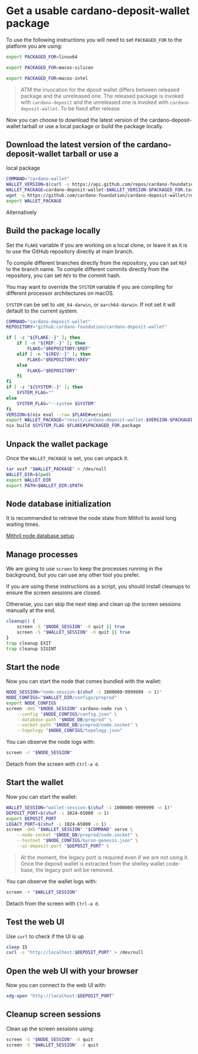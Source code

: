 # Get a usable cardano-deposit-wallet package

To use the following instructions you will need to set `PACKAGED_FOR` to the
platform you are using:

```bash
export PACKAGED_FOR=linux64
```

```bash
export PACKAGED_FOR=macos-silicon
```

```bash
export PACKAGED_FOR=macos-intel
```
> ATM the invocation for the dposit wallet differs between released package and
> the unreleased one. The released package is invoked with `cardano-deposit` and
> the unreleased one is invoked with `cardano-deposit-wallet`. To be fixed after release

Now you can choose to download the latest version of the cardano-deposit-wallet
tarball or use a local package or build the package locally.

## Download the latest version of the cardano-deposit-wallet tarball or use a
local package

```bash download package
COMMAND="cardano-wallet"
WALLET_VERSION=$(curl -s https://api.github.com/repos/cardano-foundation/cardano-deposit-wallet/releases/latest | jq -r .tag_name)
WALLET_PACKAGE=cardano-deposit-wallet-$WALLET_VERSION-$PACKAGED_FOR.tar.gz
wget -q https://github.com/cardano-foundation/cardano-deposit-wallet/releases/download/$WALLET_VERSION/$WALLET_PACKAGE
export WALLET_PACKAGE
```
Alternatively

## Build the package locally

Set the `FLAKE` variable if you are working on a local clone, or leave it as
it is to use the GitHub repository directly at main branch.

To compile different branches directly from the repository, you can set `REF`
to the branch name. To compile different commits directly from the repository,
you can set `REV` to the commit hash.

You may want to override the `SYSTEM` variable if you are compiling for
different processor architectures on macOS.

`SYSTEM` can be set to `x86_64-darwin`, or `aarch64-darwin`. If not set it
will default to the current system.



```bash build package
COMMAND="cardano-deposit-wallet"
REPOSITORY="github:cardano-foundation/cardano-deposit-wallet"

if [ -z "${FLAKE:-}" ]; then
    if [ -n "${REF:-}" ]; then
        FLAKE="$REPOSITORY/$REF"
    elif [ -n "${REV:-}" ]; then
        FLAKE="$REPOSITORY/$REV"
    else
        FLAKE="$REPOSITORY"
    fi
fi
if [ -z "${SYSTEM:-}" ]; then
    SYSTEM_FLAG=""
else
    SYSTEM_FLAG="--system $SYSTEM"
fi
VERSION=$(nix eval --raw $FLAKE#version)
export WALLET_PACKAGE="result/cardano-deposit-wallet-$VERSION-$PACKAGED_FOR.tar.gz"
nix build $SYSTEM_FLAG $FLAKE#$PACKAGED_FOR.package
```

## Unpack the wallet package

Once the `WALLET_PACKAGE` is set, you can unpack it.

```bash explode package
tar xvzf "$WALLET_PACKAGE" > /dev/null
WALLET_DIR=$(pwd)
export WALLET_DIR
export PATH=$WALLET_DIR:$PATH
```

## Node database initialization

It is recommended to retrieve the node state from Mithril to avoid long
waiting times.

[Mithril node database setup](./installation/mithril.md)

## Manage processes

We are going to use `screen` to keep the processes running in the
background, but you can use any other tool you prefer.

If you are using these instructions as a script, you should install
cleanups to ensure the screen sessions are closed.

Otherwise, you can skip the next step and clean up the screen sessions
manually at the end.

```bash install cleanups
cleanup() {
    screen -S "$NODE_SESSION" -X quit || true
    screen -S "$WALLET_SESSION" -X quit || true
}
trap cleanup EXIT
trap cleanup SIGINT
```

## Start the node

Now you can start the node that comes bundled with the wallet:

```bash start node
NODE_SESSION="node-session-$(shuf -i 1000000-9999999 -n 1)"
NODE_CONFIGS="$WALLET_DIR/configs/preprod"
export NODE_CONFIGS
screen -dmS "$NODE_SESSION" cardano-node run \
    --config "$NODE_CONFIGS/config.json" \
    --database-path "$NODE_DB/preprod" \
    --socket-path "$NODE_DB/preprod/node.socket" \
    --topology "$NODE_CONFIGS/topology.json"
```

You can observe the node logs with:
```bash
screen -r "$NODE_SESSION"
```

Detach from the screen with `Ctrl-a d`.

## Start the wallet

Now you can start the wallet:

```bash start wallet
WALLET_SESSION="wallet-session-$(shuf -i 1000000-9999999 -n 1)"
DEPOSIT_PORT=$(shuf -i 1024-65000 -n 1)
export DEPOSIT_PORT
LEGACY_PORT=$(shuf -i 1024-65000 -n 1)
screen -dmS "$WALLET_SESSION" "$COMMAND" serve \
    --node-socket "$NODE_DB/preprod/node.socket" \
    --testnet "$NODE_CONFIGS/byron-genesis.json" \
    --ui-deposit-port "$DEPOSIT_PORT" \
```

> At the moment, the legacy port is required even if we are not using
> it. Once the deposit wallet is extracted from the shelley wallet
> code-base, the legacy port will be removed.

You can observe the wallet logs with:


```bash
screen -r "$WALLET_SESSION"
```

Detach from the screen with `Ctrl-a d`.

## Test the web UI

Use `curl` to check if the UI is up

```bash test home page
sleep 15
curl -s "http://localhost:$DEPOSIT_PORT" > /dev/null
```

## Open the web UI with your browser

Now you can connect to the web UI with:

```bash open web ui
xdg-open "http://localhost:$DEPOSIT_PORT"
```

## Cleanup screen sessions

Clean up the screen sessions using:

```bash clean up
screen -S "$NODE_SESSION" -X quit
screen -S "$WALLET_SESSION" -X quit
```
